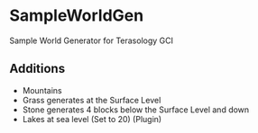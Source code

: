 # SampleWorldGen
Sample World Generator for Terasology GCI

## Additions
- Mountains
- Grass generates at the Surface Level
- Stone generates 4 blocks below the Surface Level and down
- Lakes at sea level (Set to 20) (Plugin)
